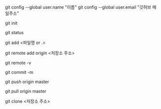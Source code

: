 git config --global user.name "이름"
git config --global user.email "깃허브 메일주소"

git init

git status

git add <파일명 or .>

git remote add origin <저장소 주소>

git remote -v

git commit -m <comment>

git push origin master

git pull origin master

git clone <저장소 주소>
